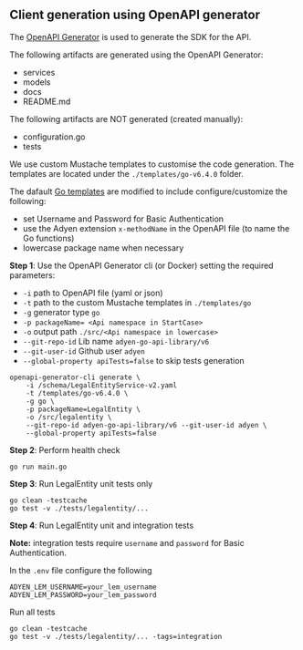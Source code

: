## Client generation using OpenAPI generator

The [OpenAPI Generator](https://github.com/OpenAPITools/openapi-generator) is used to generate the SDK for the API.

The following artifacts are generated using the OpenAPI Generator:
* services
* models
* docs
* README.md

The following artifacts are NOT generated (created manually):
* configuration.go
* tests


We use custom Mustache templates to customise the code generation. The templates are located under the `./templates/go-v6.4.0` folder.

The dafault [Go templates](https://github.com/OpenAPITools/openapi-generator/tree/master/modules/openapi-generator/src/main/resources/go) are 
modified to include configure/customize the following:
* set Username and Password for Basic Authentication
* use the Adyen extension `x-methodName` in the OpenAPI file (to name the Go functions)
* lowercase package name when necessary

**Step 1**: Use the OpenAPI Generator cli (or Docker) setting the required parameters: 

-   `-i` path to OpenAPI file (yaml or json)
-   `-t` path to the custom Mustache templates in `./templates/go`
-   `-g` generator type `go`
-   `-p packageName= <Api namespace in StartCase>`
-   `-o` output path `./src/<Api namespace in lowercase>`
-   `--git-repo-id` Lib name `adyen-go-api-library/v6`
-   `--git-user-id` Github user `adyen`
-   `--global-property apiTests=false` to skip tests generation

```
openapi-generator-cli generate \
    -i /schema/LegalEntityService-v2.yaml
    -t /templates/go-v6.4.0 \
    -g go \
    -p packageName=LegalEntity \
    -o /src/legalentity \
    --git-repo-id adyen-go-api-library/v6 --git-user-id adyen \
    --global-property apiTests=false
```

**Step 2**: Perform health check
``````
go run main.go
``````

**Step 3**: Run LegalEntity unit tests only
``````
go clean -testcache
go test -v ./tests/legalentity/...
``````

**Step 4**: Run LegalEntity unit and integration tests

**Note:** integration tests require `username` and `password` for Basic Authentication.

In the `.env` file configure the following
``````
ADYEN_LEM_USERNAME=your_lem_username
ADYEN_LEM_PASSWORD=your_lem_password

``````
Run all tests
``````
go clean -testcache
go test -v ./tests/legalentity/... -tags=integration
``````

